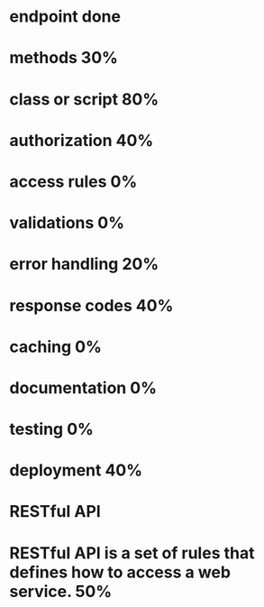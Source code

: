 # endpoint done
# methods 30%
# class or script 80%
# authorization 40%
# access rules 0%
# validations 0%
# error handling 20%
# response codes 40%
# caching 0%
# documentation 0%
# testing 0%
# deployment 40%


# RESTful API
# RESTful API is a set of rules that defines how to access a web service. 50%

